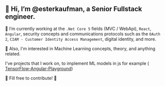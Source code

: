 ## 👋 Hi, I’m @esterkaufman, a Senior Fullstack engineer.

 🏢 I’m currently working at the `.Net Core 5` fields (MVC / WebApi), `React`, `Angular`, security concepts and communications protocols such as the `OAuth 2`, `CIAM - Customer Identity Access Management`, digital identity, and more.

 
  👀 Also, I'm interested in Machine Learning concepts, theory, and anything related.

  I've projects that I work on, to implement ML models in js for example ( [TensorFlow-Angular-Playground](https://github.com/esterkaufman/TensorFlow-Angular-Playground))

🌼 Fill free to contribute! 🌼
